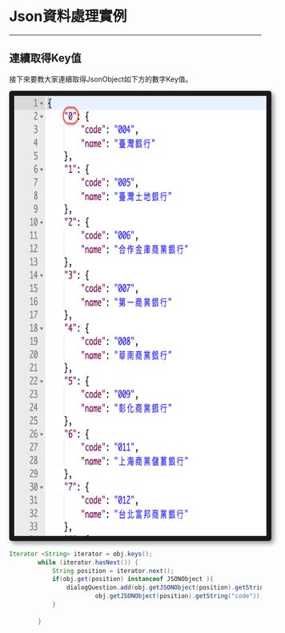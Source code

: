# Json資料處理實例

---

## 連續取得Key值

接下來要教大家連續取得JsonObject如下方的數字Key值。

<center>
  <img src="/assets/JsonKeyValue.png" alt="Cowman" style="border-radius:5px; box-shadow:5px 5px 10px rgba(0, 0, 0, 0.4)" width="800" height="880" border="10"/>
</center>


``` Java
Iterator <String> iterator = obj.keys();
        while (iterator.hasNext()) {
            String position = iterator.next();
            if(obj.get(position) instanceof JSONObject ){
                dialogQuestion.add(obj.getJSONObject(position).getString("name") + " " +
                        obj.getJSONObject(position).getString("code"));
            }

        }
```



